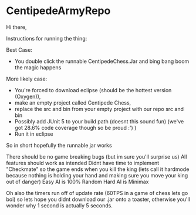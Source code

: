 # CentipedeArmyRepo

Hi there,

Instructions for running the thing:

Best Case:
- You double click the runnable CentipedeChess.Jar and bing bang boom the magic happens

More likely case:
- You're forced to download eclipse (should be the hottest version (Oxygen)), 
- make an empty project called Centipede Chess, 
- replace the src and bin from your empty project with our repo src and bin
- Possibly add JUnit 5 to your build path (doesnt this sound fun) (we've got 28.6% code coverage though so be proud :') )
- Run it in eclipse

So in short hopefully the runnable jar works


There should be no game breaking bugs (but im sure you'll surprise us)
All features should work as intended
Didnt have time to implement "Checkmate" so the game ends when you kill the king (lets call it hardmode because nothing is holding your hand and making sure you move your king out of danger)
Easy AI is 100% Random
Hard AI is Minimax

Oh also the timers run off of update rate (60TPS in a game of chess lets go boi) so lets hope you didnt download our .jar onto a toaster, otherwise you'll wonder why 1 second is actually 5 seconds.
